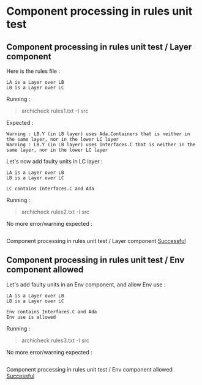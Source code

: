 
# Component processing in rules unit test



##  Component processing in rules unit test / Layer component

  Here is the rules file :

```
LA is a Layer over LB
LB is a Layer over LC
```

  Running :  
  > archicheck rules1.txt -I src

  Expected :
```
Warning : LB.Y (in LB layer) uses Ada.Containers that is neither in the same layer, nor in the lower LC layer
Warning : LB.Y (in LB layer) uses Interfaces.C that is neither in the same layer, nor in the lower LC layer
```
  Let's now add faulty units in LC layer :

```
LA is a Layer over LB
LB is a Layer over LC

LC contains Interfaces.C and Ada

```

  Running :  
  > archicheck rules2.txt -I src

  No more error/warning expected :
```
```

 Component processing in rules unit test / Layer component [Successful]("tests-status#successful")

##  Component processing in rules unit test / Env component allowed

  Let's add faulty units in an Env component, and allow Env use :

```
LA is a Layer over LB
LB is a Layer over LC

Env contains Interfaces.C and Ada
Env use is allowed

```

  Running :  
  > archicheck rules3.txt -I src

  No more error/warning expected :
```
```

 Component processing in rules unit test / Env component allowed [Successful]("tests-status#successful")

